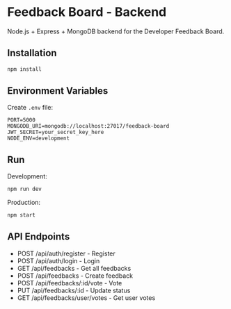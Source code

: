 # Feedback Board - Backend

Node.js + Express + MongoDB backend for the Developer Feedback Board.

## Installation
```bash
npm install
```

## Environment Variables

Create `.env` file:
```env
PORT=5000
MONGODB_URI=mongodb://localhost:27017/feedback-board
JWT_SECRET=your_secret_key_here
NODE_ENV=development
```

## Run

Development:
```bash
npm run dev
```

Production:
```bash
npm start
```

## API Endpoints

- POST /api/auth/register - Register
- POST /api/auth/login - Login
- GET /api/feedbacks - Get all feedbacks
- POST /api/feedbacks - Create feedback
- POST /api/feedbacks/:id/vote - Vote
- PUT /api/feedbacks/:id - Update status
- GET /api/feedbacks/user/votes - Get user votes